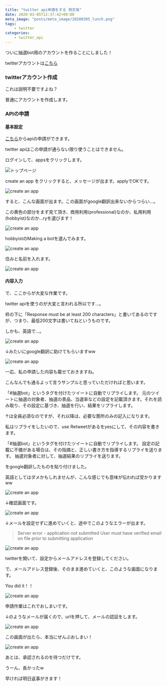 ```yaml
---
title: "twitter api申請をする 例文有"
date: 2020-03-05T12:37:42+09:00
meta_image: "posts/meta_image/20200305_lunch.png"
tags: 
    - twitter
categories: 
    - twitter_api
---
```


ついに抽選bot用のアカウントを作ることにしました！

twitterアカウントは[こちら](https://twitter.com/lotter_bot)

### twitterアカウント作成

これは説明不要ですよね？

普通にアカウントを作成します。

### APIの申請

#### 基本設定

[こちら](https://developer.twitter.com/)からapiの申請ができます。

twitter apiはこの申請が通らない限り使うことはできません。

ログインして、appsをクリックします。

![トップページ](../img/twitter-developer.png)

create an app をクリックすると、メッセージが出ます。applyでOKです。

![create an app](../img/twitter-developer1.png)

すると、こんな画面が出ます。この画面がgoogle翻訳出来ないからつらい…。

この黄色の部分をまず見て頂き、商用利用(professional)なのか、私用利用(hobbyist)なのか…ryを選びます！

![create an app](../img/twitter-developer2.png)

hobbyistのMaking a botを選んでみます。

![create an app](../img/twitter-developer3.png)

住みと名前を入れます。

![create an app](../img/twitter-developer4.png)

#### 内容入力

で、ここからが大変な作業です。

twitter apiを使うのが大変と言われる所以です…。

枠の下に「Response must be at least 200 characters」と書いてあるのですが、つまり、最低200文字は書いてねというものです。

しかも、英語で…。

![create an app](../img/twitter-developer5.png)

↓みたいにgoogle翻訳に助けてもらいますww

![create an app](../img/twitter-developer6.png)

一応、私の申請した内容も載せておきますね。

こんなんでも通るよって言うサンプルと思っていただければと思います。

「#抽選bot」というタグを付けたツイートに自動でリプライします。
元のツイートに抽選の対象者、抽選の景品、当選率などの設定を記載頂きます。それを読み取り、その設定に基づき、抽選を行い、結果をリプライします。

↑は全員必須なのですが、それ以降は、必要な箇所のみの記入になります。

私はリプライをしたいので、use Retweetがあるをyesにして、その内容を書きます。

「#抽選bot」というタグを付けたツイートに自動でリプライします。
設定の記載に不備がある場合は、その指摘と、正しい書き方を指導するリプライを送ります。
抽選対象者に対して、抽選結果のリプライを送ります。

をgoogle翻訳したものを貼り付けました。

英語としてはダメかもしれませんが、こんな感じでも意味が伝われば受かりますww

![create an app](../img/twitter-developer7.png)

↓確認画面です。

![create an app](../img/twitter-developer8.png)

↓メールを設定せずに進めていくと、途中でこのようなエラーが出ます。
> Server error - application not submitted
> User must have verified email on file prior to submitting application

![create an app](../img/twitter-developer9.png)

twitterを開いて、設定からメールアドレスを登録してください。

で、メールアドレス登録後、そのまま進めていくと、このような画面になります。

You did it！！

![create an app](../img/twitter-developer10.png)

申請作業はこれでおしまいです。

↓のようなメールが届くので、urlを押して、メールの認証をします。

![create an app](../img/twitter-developer11.png)

この画面が出たら、本当にぜんぶおしまい！

![create an app](../img/twitter-developer12.png)

あとは、承認されるのを待つだけです。

うーん、長かったw

早ければ明日返事がきます！